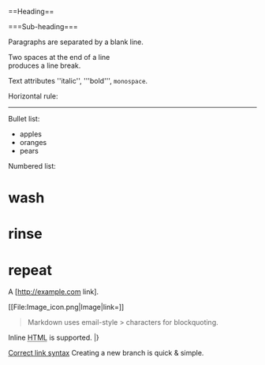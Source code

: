 
==Heading==

===Sub-heading===

Paragraphs are separated
by a blank line.

Two spaces at the end of a line<br />
produces a line break.

Text attributes ''italic'', 
'''bold''', <code>monospace</code>.

Horizontal rule:

<hr />

Bullet list:

* apples
* oranges
* pears

Numbered list:

# wash
# rinse
# repeat

A [http://example.com link].

[[File:Image_icon.png|Image|link=]]

<blockquote>
Markdown uses email-style &gt; characters for blockquoting.
</blockquote>

Inline <abbr title="Hypertext Markup Language">HTML</abbr> is supported.
|}

[Correct link syntax](http://www.example.com/)
Creating a new branch is quick & simple.